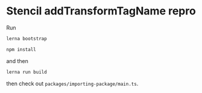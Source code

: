 # Stencil addTransformTagName repro

Run

```sh
lerna bootstrap
```

```sh
npm install
```

and then 

```sh
lerna run build
```

then check out `packages/importing-package/main.ts`.
